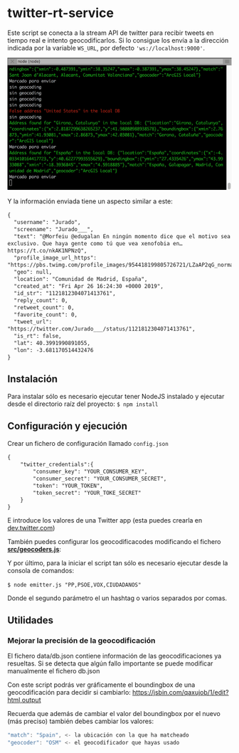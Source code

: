 # twitter-rt-service

Este script se conecta a la stream API de twitter para recibir tweets en tiempo real e intento geocodificarlos. Si lo consigue los envía a la dirección indicada por la variable `WS_URL`, por defecto `'ws://localhost:9000'`.

![animation](./img/console-animation.gif)

Y la información enviada tiene un aspecto similar a este:

```
{
  "username": "Jurado",
  "screename": "Jurado___",
  "text": "@Morfeiu @edugalan En ningún momento dice que el motivo sea exclusivo. Que haya gente como tú que vea xenofobia en… https://t.co/nkAK1NPNzQ",
  "profile_image_url_https": "https://pbs.twimg.com/profile_images/954418199805726721/LZaAP2qG_normal.jpg",
  "geo": null,
  "location": "Comunidad de Madrid, España",
  "created_at": "Fri Apr 26 16:24:30 +0000 2019",
  "id_str": "1121812304071413761",
  "reply_count": 0,
  "retweet_count": 0,
  "favorite_count": 0,
  "tweet_url": "https://twitter.com/Jurado___/status/1121812304071413761",
  "is_rt": false,
  "lat": 40.3991990891055,
  "lon": -3.681170514432476
}
```

## Instalación

Para instalar sólo es necesario ejecutar tener NodeJS instalado y ejecutar desde el directorio raíz del proyecto: `$ npm install`

## Configuración y ejecución

Crear un fichero de configuración llamado `config.json`
```
{
    "twitter_credentials":{
        "consumer_key": "YOUR_CONSUMER_KEY",
        "consumer_secret": "YOUR_CONSUMER_SECRET",
        "token": "YOUR_TOKEN",
        "token_secret": "YOUR_TOKE_SECRET"
    }
}
```

E introduce los valores de una Twitter app (esta puedes crearla en [dev.twitter.com](https://developer.twitter.com/en/apps))

También puedes configurar los geocodificacodes modificando el fichero **[src/geocoders.js](./src/geocoders.js)**:

Y por último, para la iniciar el script tan sólo es necesario ejecutar desde la consola de comandos:

`$ node emitter.js "PP,PSOE,VOX,CIUDADANOS"`

Donde el segundo parámetro el un hashtag o varios separados por comas.

## Utilidades

### Mejorar la precisión de la geocodificación

El fichero data/db.json contiene información de las geocodificaciones ya resueltas. Si se detecta que algún fallo importante se puede modificar manualmente el fichero db.json

Con este script podrás ver gráficamente el boundingbox de una geocodificación para decidir si cambiarlo:
https://jsbin.com/qaxujob/1/edit?html,output

Recuerda que además de cambiar el valor del boundingbox por el nuevo (más preciso) también debes cambiar los valores:

```js
"match": "Spain", <- la ubicación con la que ha matcheado
"geocoder": "OSM" <- el geocodificador que hayas usado
```
